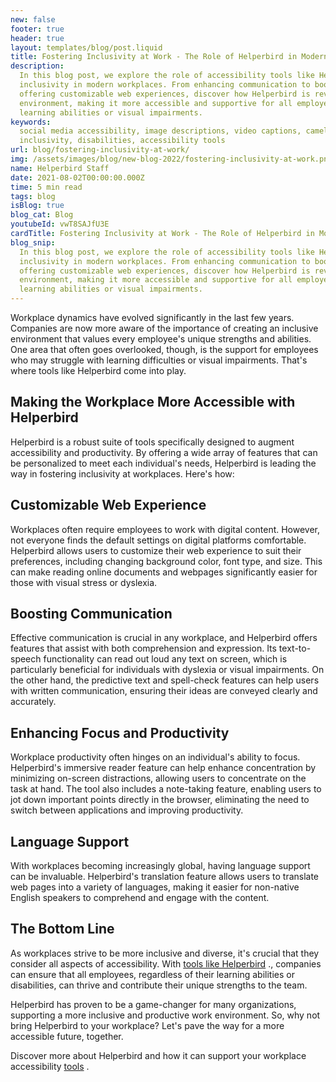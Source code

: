 ```yaml
---
new: false
footer: true
header: true
layout: templates/blog/post.liquid
title: Fostering Inclusivity at Work - The Role of Helperbird in Modern Workplaces
description:
  In this blog post, we explore the role of accessibility tools like Helperbird in fostering
  inclusivity in modern workplaces. From enhancing communication to boosting productivity and
  offering customizable web experiences, discover how Helperbird is revolutionizing the work
  environment, making it more accessible and supportive for all employees, regardless of their
  learning abilities or visual impairments.
keywords:
  social media accessibility, image descriptions, video captions, camel case hashtags, emojis,
  inclusivity, disabilities, accessibility tools
url: blog/fostering-inclusivity-at-work/
img: /assets/images/blog/new-blog-2022/fostering-inclusivity-at-work.png
name: Helperbird Staff
date: 2021-08-02T00:00:00.000Z
time: 5 min read
tags: blog
isBlog: true
blog_cat: Blog
youtubeId: vwT8SAJfU3E
cardTitle: Fostering Inclusivity at Work - The Role of Helperbird in Modern Workplaces
blog_snip:
  In this blog post, we explore the role of accessibility tools like Helperbird in fostering
  inclusivity in modern workplaces. From enhancing communication to boosting productivity and
  offering customizable web experiences, discover how Helperbird is revolutionizing the work
  environment, making it more accessible and supportive for all employees, regardless of their
  learning abilities or visual impairments.
---
```


Workplace dynamics have evolved significantly in the last few years. Companies are now more aware of
the importance of creating an inclusive environment that values every employee's unique strengths
and abilities. One area that often goes overlooked, though, is the support for employees who may
struggle with learning difficulties or visual impairments. That's where tools like Helperbird come
into play.

## Making the Workplace More Accessible with Helperbird

Helperbird is a robust suite of tools specifically designed to augment accessibility and
productivity. By offering a wide array of features that can be personalized to meet each
individual's needs, Helperbird is leading the way in fostering inclusivity at workplaces. Here's
how:

## Customizable Web Experience

Workplaces often require employees to work with digital content. However, not everyone finds the
default settings on digital platforms comfortable. Helperbird allows users to customize their web
experience to suit their preferences, including changing background color, font type, and size. This
can make reading online documents and webpages significantly easier for those with visual stress or
dyslexia.

## Boosting Communication

Effective communication is crucial in any workplace, and Helperbird offers features that assist with
both comprehension and expression. Its text-to-speech functionality can read out loud any text on
screen, which is particularly beneficial for individuals with dyslexia or visual impairments. On the
other hand, the predictive text and spell-check features can help users with written communication,
ensuring their ideas are conveyed clearly and accurately.

## Enhancing Focus and Productivity

Workplace productivity often hinges on an individual's ability to focus. Helperbird's immersive
reader feature can help enhance concentration by minimizing on-screen distractions, allowing users
to concentrate on the task at hand. The tool also includes a note-taking feature, enabling users to
jot down important points directly in the browser, eliminating the need to switch between
applications and improving productivity.

## Language Support

With workplaces becoming increasingly global, having language support can be invaluable.
Helperbird's translation feature allows users to translate web pages into a variety of languages,
making it easier for non-native English speakers to comprehend and engage with the content.

## The Bottom Line

As workplaces strive to be more inclusive and diverse, it's crucial that they consider all aspects
of accessibility. With [ tools like Helperbird](https://www.helperbird.com) ., companies can ensure
that all employees, regardless of their learning abilities or disabilities, can thrive and
contribute their unique strengths to the team.

Helperbird has proven to be a game-changer for many organizations, supporting a more inclusive and
productive work environment. So, why not bring Helperbird to your workplace? Let's pave the way for
a more accessible future, together.

Discover more about Helperbird and how it can support your workplace accessibility
[tools](https://www.helperbird.com/products/ipad/) .
